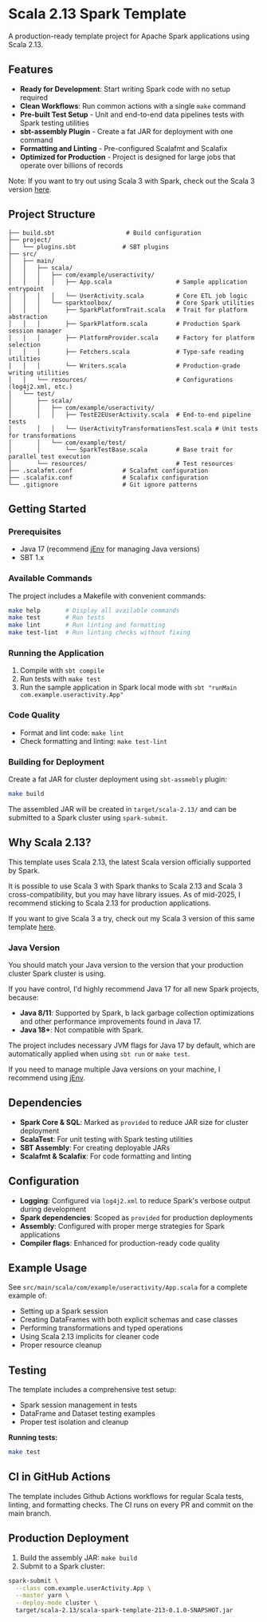 # Scala 2.13 Spark Template

A production-ready template project for Apache Spark applications using Scala 2.13.

## Features

- **Ready for Development**: Start writing Spark code with no setup required
- **Clean Workflows**: Run common actions with a single `make` command
- **Pre-built Test Setup** - Unit and end-to-end data pipelines tests with Spark testing utilities
- **sbt-assembly Plugin** - Create a fat JAR for deployment with one command
- **Formatting and Linting** - Pre-configured Scalafmt and Scalafix
- **Optimized for Production** - Project is designed for large jobs that operate over billions of records

Note: If you want to try out using Scala 3 with Spark, check out the Scala 3 version [here](https://github.com/ewoodbury/spark-template-scala-3).

## Project Structure

```text
├── build.sbt                    # Build configuration
├── project/
│   └── plugins.sbt             # SBT plugins
├── src/
│   ├── main/
│   │   ├── scala/
│   │   │   ├── com/example/useractivity/
│   │   │   │   ├── App.scala                  # Sample application entrypoint
│   │   │   │   └── UserActivity.scala         # Core ETL job logic
│   │   │   └── sparktoolbox/                  # Core Spark utilities
│   │   │       ├── SparkPlatformTrait.scala   # Trait for platform abstraction
│   │   │       ├── SparkPlatform.scala        # Production Spark session manager
│   │   │       ├── PlatformProvider.scala     # Factory for platform selection
│   │   │       ├── Fetchers.scala             # Type-safe reading utilities
│   │   │       └── Writers.scala              # Production-grade writing utilities
│   │   └── resources/                         # Configurations (log4j2.xml, etc.)
│   └── test/
│       ├── scala/
│       │   ├── com/example/useractivity/
│       │   │   ├── TestE2EUserActivity.scala  # End-to-end pipeline tests
│       │   │   └── UserActivityTransformationsTest.scala # Unit tests for transformations
│       │   └── com/example/test/
│       │       └── SparkTestBase.scala        # Base trait for parallel test execution
│       └── resources/                         # Test resources
├── .scalafmt.conf              # Scalafmt configuration
├── .scalafix.conf              # Scalafix configuration
└── .gitignore                  # Git ignore patterns
``` 

## Getting Started

### Prerequisites

- Java 17 (recommend [jEnv](https://www.jenv.be/) for managing Java versions)
- SBT 1.x

### Available Commands

The project includes a Makefile with convenient commands:

```bash
make help       # Display all available commands
make test       # Run tests
make lint       # Run linting and formatting
make test-lint  # Run linting checks without fixing
```

### Running the Application

1. Compile with `sbt compile`
2. Run tests with `make test`
3. Run the sample application in Spark local mode with `sbt "runMain com.example.useractivity.App"`

### Code Quality

- Format and lint code: `make lint`
- Check formatting and linting: `make test-lint`

### Building for Deployment

Create a fat JAR for cluster deployment using `sbt-assmebly` plugin:
```bash
make build
```

The assembled JAR will be created in `target/scala-2.13/` and can be submitted to a Spark cluster using `spark-submit`.

## Why Scala 2.13?

This template uses Scala 2.13, the latest Scala version officially supported by Spark.

It is possible to use Scala 3 with Spark thanks to Scala 2.13 and Scala 3 cross-compatibility, but you may have library issues. As of mid-2025, I recommend sticking to Scala 2.13 for production applications.

If you want to give Scala 3 a try, check out my Scala 3 version of this same template [here](https://github.com/ewoodbury/spark-template-scala-3).

### Java Version

You should match your Java version to the version that your production cluster Spark cluster is using.

If you have control, I'd highly recommend Java 17 for all new Spark projects, because:
- **Java 8/11**: Supported by Spark, b lack garbage collection optimizations and other performance improvements found in Java 17.
- **Java 18+**: Not compatible with Spark.

The project includes necessary JVM flags for Java 17 by default, which are automatically applied when using `sbt run` or `make test`.

If you need to manage multiple Java versions on your machine, I recommend using [jEnv](https://www.jenv.be/).

## Dependencies

- **Spark Core & SQL**: Marked as `provided` to reduce JAR size for cluster deployment
- **ScalaTest**: For unit testing with Spark testing utilities
- **SBT Assembly**: For creating deployable JARs
- **Scalafmt & Scalafix**: For code formatting and linting

## Configuration

- **Logging**: Configured via `log4j2.xml` to reduce Spark's verbose output during development
- **Spark dependencies**: Scoped as `provided` for production deployments
- **Assembly**: Configured with proper merge strategies for Spark applications
- **Compiler flags**: Enhanced for production-ready code quality

## Example Usage

See `src/main/scala/com/example/useractivity/App.scala` for a complete example of:
- Setting up a Spark session
- Creating DataFrames with both explicit schemas and case classes
- Performing transformations and typed operations
- Using Scala 2.13 implicits for cleaner code
- Proper resource cleanup

## Testing

The template includes a comprehensive test setup:
- Spark session management in tests
- DataFrame and Dataset testing examples
- Proper test isolation and cleanup

**Running tests:**
```bash
make test
```

## CI in GitHub Actions

The template includes Github Actions workflows for regular Scala tests, linting, and formatting checks. The CI runs on every PR and commit on the main branch.

## Production Deployment

1. Build the assembly JAR: `make build`
2. Submit to a Spark cluster:
```bash
spark-submit \
  --class com.example.userActivity.App \
  --master yarn \
  --deploy-mode cluster \
  target/scala-2.13/scala-spark-template-213-0.1.0-SNAPSHOT.jar
```

